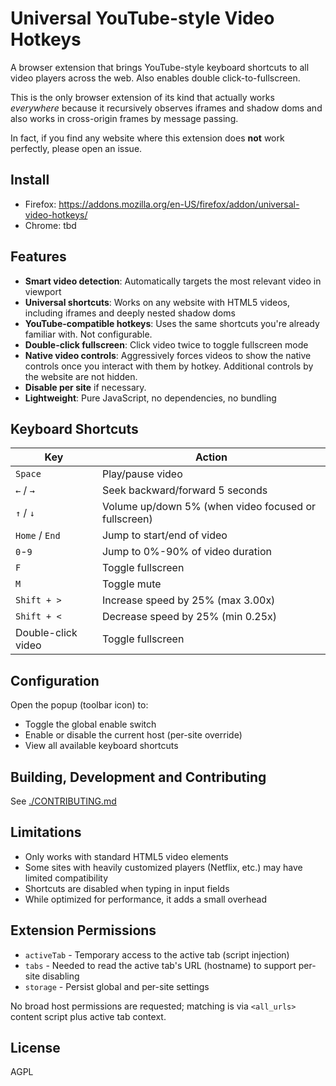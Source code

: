 # Universal YouTube-style Video Hotkeys

A browser extension that brings YouTube-style keyboard shortcuts to all video players across the web. Also enables double click-to-fullscreen.

This is the only browser extension of its kind that actually works *everywhere* because it recursively observes iframes and shadow doms and also works in cross-origin frames by message passing.

In fact, if you find any website where this extension does **not** work perfectly, please open an issue.

## Install

- Firefox: https://addons.mozilla.org/en-US/firefox/addon/universal-video-hotkeys/
- Chrome: tbd

## Features

- **Smart video detection**: Automatically targets the most relevant video in viewport
- **Universal shortcuts**: Works on any website with HTML5 videos, including iframes and deeply nested shadow doms
- **YouTube-compatible hotkeys**: Uses the same shortcuts you're already familiar with. Not configurable.
- **Double-click fullscreen**: Click video twice to toggle fullscreen mode
- **Native video controls**: Aggressively forces videos to show the native controls once you interact with them by hotkey. Additional controls by the website are not hidden.
- **Disable per site** if necessary.
- **Lightweight**: Pure JavaScript, no dependencies, no bundling

## Keyboard Shortcuts

| Key | Action |
|-----|--------|
| `Space` | Play/pause video |
| `←` / `→` | Seek backward/forward 5 seconds |
| `↑` / `↓` | Volume up/down 5% (when video focused or fullscreen) |
| `Home` / `End` | Jump to start/end of video |
| `0`-`9` | Jump to 0%-90% of video duration |
| `F` | Toggle fullscreen |
| `M` | Toggle mute |
| `Shift + >` | Increase speed by 25% (max 3.00x) |
| `Shift + <` | Decrease speed by 25% (min 0.25x) |
| Double-click video | Toggle fullscreen |

## Configuration

Open the popup (toolbar icon) to:

- Toggle the global enable switch
- Enable or disable the current host (per-site override)
- View all available keyboard shortcuts

## Building, Development and Contributing

See [./CONTRIBUTING.md](./CONTRIBUTING.md)

## Limitations

- Only works with standard HTML5 video elements
- Some sites with heavily customized players (Netflix, etc.) may have limited compatibility
- Shortcuts are disabled when typing in input fields
- While optimized for performance, it adds a small overhead

## Extension Permissions

- `activeTab` - Temporary access to the active tab (script injection)
- `tabs` - Needed to read the active tab's URL (hostname) to support per-site disabling
- `storage` - Persist global and per-site settings

No broad host permissions are requested; matching is via `<all_urls>` content script plus active tab context.


## License

AGPL
